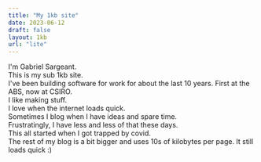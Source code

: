 ```yaml
---
title: "My 1kb site"
date: 2023-06-12
draft: false
layout: 1kb
url: "lite"
---
```

<!--more-->
I'm Gabriel Sargeant.  
This is my sub 1kb site.   
I've been building software for work for about the last 10 years. First at the ABS, now at CSIRO.  
I like making stuff.   
I love when the internet loads quick.  
Sometimes I blog when I have ideas and spare time.    
Frustratingly, I have less and less of that these days.    
This all started when I got trapped by covid.   
The rest of my blog is a bit bigger and uses 10s of kilobytes per page. It still loads quick :)